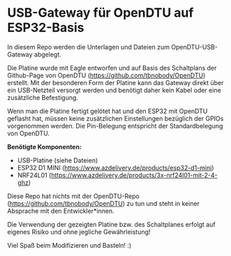 # USB-Gateway für OpenDTU auf ESP32-Basis
In diesem Repo werden die Unterlagen und Dateien zum OpenDTU-USB-Gateway abgelegt.

Die Platine wurde mit Eagle entworfen und auf Basis des Schaltplans der Github-Page von OpenDTU (<https://github.com/tbnobody/OpenDTU>) erstellt.
Mit der besonderen Form der Platine kann das Gateway direkt über ein USB-Netzteil versorgt werden und benötigt daher kein Kabel oder eine zusätzliche Befestigung.

Wenn man die Platine fertigt gelötet hat und den ESP32 mit OpenDTU geflasht hat, müssen keine zusätzlichen Einstellungen bezüglich der GPIOs vorgenommen werden.
Die Pin-Belegung entspricht der Standardbelegung von OpenDTU.

**Benötigte Komponenten:**
- USB-Platine (siehe Dateien)
- ESP32 D1 MINI (<https://www.azdelivery.de/products/esp32-d1-mini>)
- NRF24L01 (<https://www.azdelivery.de/products/3x-nrf24l01-mit-2-4-ghz>)

Diese Repo hat nichts mit der OpenDTU-Repo (<https://github.com/tbnobody/OpenDTU>) zu tun und steht in keiner Absprache mit den Entwickler*innen.

Die Verwendung der gezeigten Platine bzw. des Schaltplanes erfolgt auf eigenes Risiko und ohne jegliche Gewährleistung!

Viel Spaß beim Modifizieren und Basteln! :)

